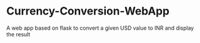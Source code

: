# Currency-Conversion-WebApp
A web app based on flask to convert a given USD value to INR  and display the result
